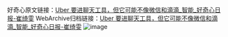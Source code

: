 好奇心原文链接：[Uber 要进聊天工具，但它可能不像微信和滴滴_智能_好奇心日报-崔绮雯](https://www.qdaily.com/articles/1608.html)
WebArchive归档链接：[Uber 要进聊天工具，但它可能不像微信和滴滴_智能_好奇心日报-崔绮雯](http://web.archive.org/web/20190623145950/https://www.qdaily.com/articles/1608.html)
![image](http://ww3.sinaimg.cn/large/007d5XDply1g3v4hbj6mvj30u02oq7wh)